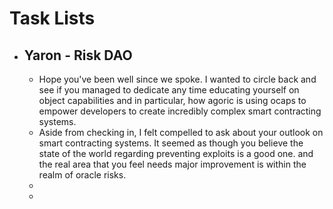 # Task Lists
- ## Yaron - Risk DAO
	- Hope you've been well since we spoke. I wanted to circle back and see if you managed to dedicate any time educating yourself on object capabilities and in particular, how agoric is using ocaps to empower developers to create incredibly complex smart contracting systems.
	- Aside from checking in, I felt compelled to ask about your outlook on smart contracting systems. It seemed as though you believe the state of the world regarding preventing exploits is a good one. and the real area that you feel needs major improvement is within the realm of oracle risks.
	-
	-